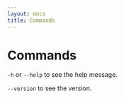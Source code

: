 ```yaml
---
layout: docs
title: Commands
---
```


# Commands

`-h` or `--help` to see the help message.

`--version` to see the version.